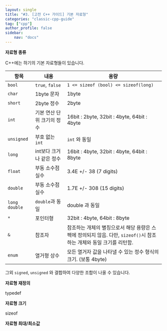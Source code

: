 ```yaml
---
layout: single
title: "#3. [고전 C++ 가이드] 기본 자료형"
categories: "classic-cpp-guide"
tag: ["cpp"]
author_profile: false
sidebar: 
    nav: "docs"
---
```


**자료형 종류**

C++에는 하기의 기본 자료형들이 있습니다. 

|항목|내용|용량|
|--|--|--|
|`bool`|`true`, `false`|`1 <= sizeof (bool) <= sizeof(long)`|
|`char`|1byte 문자| 1byte|
|`short`|2byte 정수| 2byte|
|`int`|기본 연산 단위 크기의 정수|16bit : 2byte, 32bit : 4byte, 64bit : 4byte|
|`unsigned`|부호 없는 `int`|`int` 와 동일|
|`long`|int보다 크거나 같은 정수|16bit : 4byte, 32bit : 4byte, 64bit : 8byte|
|`float`|부동 소수점 실수|3.4E +/- 38 (7 digits)|
|`double`|부동 소수점 실수|1.7E +/- 308 (15 digits)|
|`long double`|`double`과 동일|double 과 동일|
|`*`|포인터형|32bit : 4byte, 64bit : 8byte|
|`&`|참조자|참조하는 개체의 별칭으로서 해당 용량은 스펙에 정의되지 않음. 다만, `sizeof()`시 참조하는 개체와 동일 크기를 리턴함.|
|`enum`|열거형 상수|모든 열거자 값을 나타낼 수 있는 정수 형식의 크기. (보통 4byte)|

그외 `signed`, `unsigned` 와 결합하여 다양한 조합이 나올 수 있습니다.

**자료형 재정의**

typedef

**자료형 크기**

sizeof

**자료형 최대/최소값**

